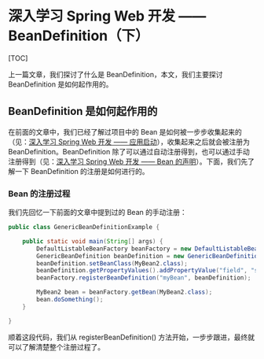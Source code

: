 # 深入学习 Spring Web 开发 —— BeanDefinition（下）

[TOC]

上一篇文章，我们探讨了什么是 BeanDefinition，本文，我们主要探讨 BeanDefinition 是如何起作用的。

## BeanDefinition 是如何起作用的

在前面的文章中，我们已经了解过项目中的 Bean 是如何被一步步收集起来的（见：[深入学习 Spring Web 开发 —— 应用启动](spring_web_run.html)），收集起来之后就会被注册为 BeanDefinition。BeanDefinition 除了可以通过自动注册得到，也可以通过手动注册得到（见：[深入学习 Spring Web 开发 —— Bean 的声明](spring_web_bean_declaration.html)）。下面，我们先了解一下 BeanDefinition 的注册是如何进行的。

### Bean 的注册过程

我们先回忆一下前面的文章中提到过的 Bean 的手动注册：

```java
public class GenericBeanDefinitionExample {

    public static void main(String[] args) {
        DefaultListableBeanFactory beanFactory = new DefaultListableBeanFactory();
        GenericBeanDefinition beanDefinition = new GenericBeanDefinition();
        beanDefinition.setBeanClass(MyBean2.class);
        beanDefinition.getPropertyValues().addPropertyValue("field", "sample-value");
        beanFactory.registerBeanDefinition("myBean", beanDefinition);

        MyBean2 bean = beanFactory.getBean(MyBean2.class);
        bean.doSomething();
    }

}
```

顺着这段代码，我们从 registerBeanDefinition() 方法开始，一步步跟进，最终就可以了解清楚整个注册过程了。